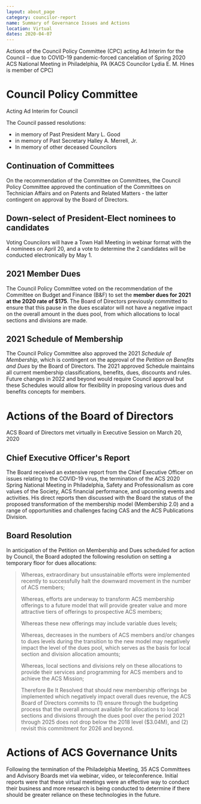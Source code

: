 ```yaml
---
layout: about_page
category: councilor-report
name: Summary of Governance Issues and Actions
location: Virtual
dates: 2020-04-07
---
```


Actions of the Council Policy Committee (CPC) acting Ad Interim for
the Council – due to COVID-19 pandemic-forced cancelation of Spring
2020 ACS National Meeting in Philadelphia, PA (KACS Councilor Lydia
E. M. Hines is member of CPC)

# Council Policy Committee

Acting Ad Interim for Council

The Council passed resolutions:

- in memory of Past President Mary L. Good
- in memory of Past Secretary Halley A. Merrell, Jr.
- In memory of other deceased Councilors

## Continuation of Committees

On the recommendation of the Committee on Committees, the Council
Policy Committee approved the continuation of the Committees on
Technician Affairs and on Patents and Related Matters - the latter
contingent on approval by the Board of Directors.

## Down-select of President-Elect nominees to candidates

Voting Councilors will have a Town Hall Meeting in webinar format with
the 4 nominees on April 20, and a vote to determine the 2 candidates
will be conducted electronically by May 1.

## 2021 Member Dues 

The Council Policy Committee voted on the recommendation of the
Committee on Budget and Finance (B&F) to set the **member dues for
2021 at the 2020 rate of $175**. The Board of Directors previously
committed to ensure that this pause in the dues escalator will not
have a negative impact on the overall amount in the dues pool, from
which allocations to local sections and divisions are made.

## 2021 Schedule of Membership

The Council Policy Committee also approved the 2021 *Schedule of
Membership*, which is contingent on the approval of the *Petition on
Benefits and Dues* by the Board of Directors.  The 2021 approved
Schedule maintains all current membership classifications, benefits,
dues, discounts and rules.  Future changes in 2022 and beyond would
require Council approval but these Schedules would allow for
flexibility in proposing various dues and benefits concepts for
members.

# Actions of the Board of Directors

ACS Board of Directors met virtually in Executive Session on March 20,
2020

## Chief Executive Officer's Report

The Board received an extensive report from the Chief Executive
Officer on issues relating to the COVID-19 virus, the termination of
the ACS 2020 Spring National Meeting in Philadelphia, Safety and
Professionalism as core values of the Society, ACS financial
performance, and upcoming events and activities.  His direct reports
then discussed with the Board the status of the proposed
transformation of the membership model (Membership 2.0) and a range of
opportunities and challenges facing CAS and the ACS Publications
Division.

## Board Resolution 

In anticipation of the Petition on Membership and Dues scheduled for
action by Council, the Board adopted the following resolution on
setting a temporary floor for dues allocations:

> Whereas, extraordinary but unsustainable efforts were implemented
> recently to successfully halt the downward movement in the number of
> ACS members;
> 
> Whereas, efforts are underway to transform ACS membership offerings
> to a future model that will provide greater value and more
> attractive tiers of offerings to prospective ACS members;
> 
> Whereas these new offerings may include variable dues levels;
> 
> Whereas, decreases in the numbers of ACS members and/or changes to
> dues levels during the transition to the new model may negatively
> impact the level of the dues pool, which serves as the basis for
> local section and division allocation amounts;
> 
> Whereas, local sections and divisions rely on these allocations to
> provide their services and programming for ACS members and to
> achieve the ACS Mission;
> 
> Therefore Be It Resolved that should new membership offerings be
> implemented which negatively impact overall dues revenue, the ACS
> Board of Directors commits to (1) ensure through the budgeting
> process that the overall amount available for allocations to local
> sections and divisions through the dues pool over the period 2021
> through 2025 does not drop below the 2018 level ($3.04M), and (2)
> revisit this commitment for 2026 and beyond.

# Actions of ACS Governance Units

Following the termination of the Philadelphia Meeting, 35 ACS
Committees and Advisory Boards met via webinar, video, or
teleconference. Initial reports were that these virtual meetings were
an effective way to conduct their business and more research is being
conducted to determine if there should be greater reliance on these
technologies in the future.
